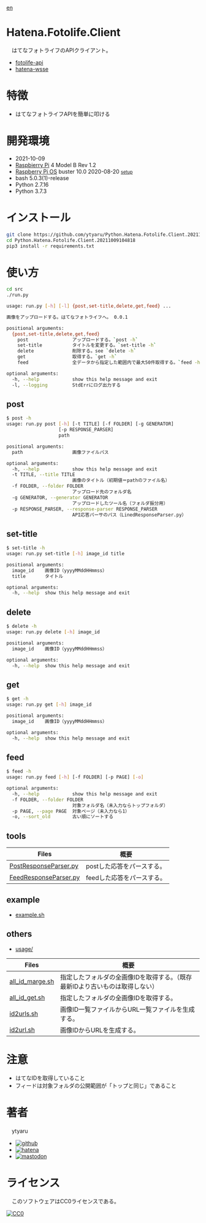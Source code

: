 [en](./README.md)

# Hatena.Fotolife.Client

　はてなフォトライフのAPIクライアント。

* [fotolife-api][]
* [hatena-wsse][]

[fotolife-api]:http://developer.hatena.ne.jp/ja/documents/fotolife/apis/atom
[hatena-wsse]:http://developer.hatena.ne.jp/ja/documents/auth/apis/wsse

# 特徴

* はてなフォトライフAPIを簡単に叩ける

# 開発環境

* <time datetime="2021-10-09T10:47:44+0900">2021-10-09</time>
* [Raspbierry Pi](https://ja.wikipedia.org/wiki/Raspberry_Pi) 4 Model B Rev 1.2
* [Raspberry Pi OS](https://ja.wikipedia.org/wiki/Raspbian) buster 10.0 2020-08-20 <small>[setup](http://ytyaru.hatenablog.com/entry/2020/10/06/111111)</small>
* bash 5.0.3(1)-release
* Python 2.7.16
* Python 3.7.3

# インストール

```sh
git clone https://github.com/ytyaru/Python.Hatena.Fotolife.Client.20211009104818
cd Python.Hatena.Fotolife.Client.20211009104818
pip3 install -r requirements.txt
```

# 使い方

```sh
cd src
./run.py
```

```sh
usage: run.py [-h] [-l] {post,set-title,delete,get,feed} ...

画像をアップロードする。はてなフォトライフへ。 0.0.1

positional arguments:
  {post,set-title,delete,get,feed}
    post                アップロードする。`post -h`
    set-title           タイトルを変更する。`set-title -h`
    delete              削除する。see `delete -h`
    get                 取得する。`get -h`
    feed                全データから指定した範囲内で最大50件取得する。`feed -h`

optional arguments:
  -h, --help            show this help message and exit
  -l, --logging         StdErrにログ出力する
```

## post

```sh
$ post -h
usage: run.py post [-h] [-t TITLE] [-f FOLDER] [-g GENERATOR]
                   [-p RESPONSE_PARSER]
                   path

positional arguments:
  path                  画像ファイルパス

optional arguments:
  -h, --help            show this help message and exit
  -t TITLE, --title TITLE
                        画像のタイトル（初期値＝pathのファイル名）
  -f FOLDER, --folder FOLDER
                        アップロード先のフォルダ名
  -g GENERATOR, --generator GENERATOR
                        アップロードしたツール名（フォルダ振分用）
  -p RESPONSE_PARSER, --response-parser RESPONSE_PARSER
                        API応答パーサのパス（LinedResponseParser.py）
```

## set-title

```sh
$ set-title -h
usage: run.py set-title [-h] image_id title

positional arguments:
  image_id    画像ID（yyyyMMddHHmmss）
  title       タイトル

optional arguments:
  -h, --help  show this help message and exit
```

## delete

```sh
$ delete -h
usage: run.py delete [-h] image_id

positional arguments:
  image_id    画像ID（yyyyMMddHHmmss）

optional arguments:
  -h, --help  show this help message and exit
```

## get

```sh
$ get -h
usage: run.py get [-h] image_id

positional arguments:
  image_id    画像ID（yyyyMMddHHmmss）

optional arguments:
  -h, --help  show this help message and exit
```

## feed

```sh
$ feed -h
usage: run.py feed [-h] [-f FOLDER] [-p PAGE] [-o]

optional arguments:
  -h, --help            show this help message and exit
  -f FOLDER, --folder FOLDER
                        対象フォルダ名（未入力ならトップフォルダ）
  -p PAGE, --page PAGE  対象ページ（未入力なら1）
  -o, --sort_old        古い順にソートする
```

## tools

Files|概要
-----|----
[PostResponseParser.py][]|postした応答をパースする。
[FeedResponseParser.py][]|feedした応答をパースする。

[PostResponseParser.py]:https://github.com/ytyaru/Python.Hatena.Fotolife.Client.20211009104818/src/
[FeedResponseParser.py]:https://github.com/ytyaru/Python.Hatena.Fotolife.Client.20211009104818/src/

## example

* [example.sh][]

[example.sh]:https://github.com/ytyaru/Python.Hatena.Fotolife.Client.20211009104818/usage/example.sh

## others

* [usage/](https://github.com/ytyaru/Python.Hatena.Fotolife.Client.20211009104818/usage)

Files|概要
-----|----
[all_id_marge.sh][]|指定したフォルダの全画像IDを取得する。（既存最新IDより古いものは取得しない）
[all_id_get.sh][]|指定したフォルダの全画像IDを取得する。
[id2urls.sh][]|画像ID一覧ファイルからURL一覧ファイルを生成する。
[id2url.sh][]|画像IDからURLを生成する。

[all_id_marge.sh]:https://github.com/ytyaru/Python.Hatena.Fotolife.Client.20211009104818/usage/all_id_marge.sh
[all_id_get.sh]:https://github.com/ytyaru/Python.Hatena.Fotolife.Client.20211009104818/usage/all_id_get.sh
[id2urls.sh]:https://github.com/ytyaru/Python.Hatena.Fotolife.Client.20211009104818/usage/id2urls.sh
[id2url.sh]:https://github.com/ytyaru/Python.Hatena.Fotolife.Client.20211009104818/usage/id2url.sh

# 注意

* はてなIDを取得していること
* フィードは対象フォルダの公開範囲が「トップと同じ」であること

# 著者

　ytyaru

* [![github](http://www.google.com/s2/favicons?domain=github.com)](https://github.com/ytyaru "github")
* [![hatena](http://www.google.com/s2/favicons?domain=www.hatena.ne.jp)](http://ytyaru.hatenablog.com/ytyaru "hatena")
* [![mastodon](http://www.google.com/s2/favicons?domain=mstdn.jp)](https://mstdn.jp/web/accounts/233143 "mastdon")

# ライセンス

　このソフトウェアはCC0ライセンスである。

[![CC0](http://i.creativecommons.org/p/zero/1.0/88x31.png "CC0")](http://creativecommons.org/publicdomain/zero/1.0/deed.ja)


